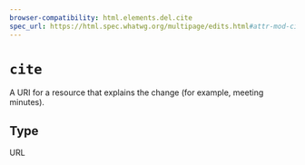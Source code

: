 ```yaml
---
browser-compatibility: html.elements.del.cite
spec_url: https://html.spec.whatwg.org/multipage/edits.html#attr-mod-cite
---
```


# `cite`

A URI for a resource that explains the change (for example, meeting minutes).

## Type

URL
